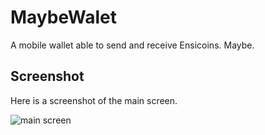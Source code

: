 # MaybeWalet
A mobile wallet able to send and receive Ensicoins. Maybe.

## Screenshot

Here is a screenshot of the main screen.

![main screen](https://i.imgur.com/ktYGFxL.png)
